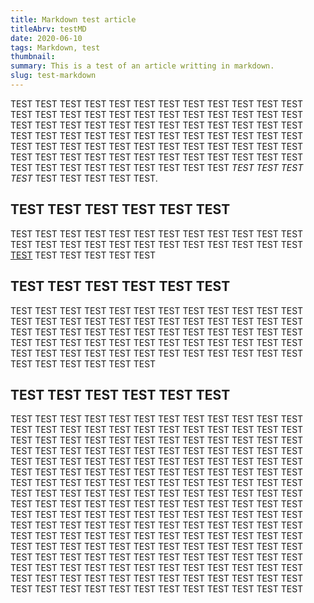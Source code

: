 ```yaml
---
title: Markdown test article
titleAbrv: testMD
date: 2020-06-10
tags: Markdown, test
thumbnail: 
summary: This is a test of an article writting in markdown.
slug: test-markdown
---
```


TEST TEST TEST TEST TEST TEST TEST TEST TEST TEST TEST TEST TEST TEST TEST TEST TEST TEST TEST TEST TEST TEST TEST TEST TEST TEST TEST TEST TEST TEST TEST TEST TEST TEST TEST TEST TEST TEST TEST TEST TEST TEST TEST TEST TEST TEST TEST TEST TEST TEST TEST TEST TEST TEST TEST TEST TEST TEST TEST TEST TEST TEST TEST TEST TEST TEST TEST TEST TEST TEST TEST TEST TEST TEST TEST TEST TEST TEST TEST TEST TEST _TEST TEST TEST TEST_ TEST TEST TEST TEST TEST.

## TEST TEST TEST TEST TEST TEST
TEST TEST TEST TEST TEST TEST 
TEST TEST TEST TEST TEST TEST TEST TEST TEST TEST TEST TEST
TEST TEST TEST TEST TEST TEST [TEST](../index.html) TEST TEST TEST TEST TEST

## TEST TEST TEST TEST TEST TEST
TEST TEST TEST TEST TEST TEST
TEST TEST TEST TEST TEST TEST TEST TEST TEST TEST TEST TEST TEST TEST TEST TEST TEST TEST TEST TEST TEST TEST TEST TEST TEST TEST TEST TEST TEST TEST TEST TEST TEST TEST TEST TEST TEST TEST TEST TEST TEST TEST TEST TEST TEST TEST TEST TEST TEST TEST TEST TEST TEST TEST TEST TEST TEST TEST TEST TEST 

## TEST TEST TEST TEST TEST TEST
TEST TEST TEST TEST TEST TEST TEST TEST TEST TEST TEST TEST TEST TEST TEST TEST TEST TEST TEST TEST TEST TEST TEST TEST TEST TEST TEST TEST TEST TEST TEST TEST TEST TEST TEST TEST TEST TEST TEST TEST TEST TEST TEST TEST TEST TEST TEST TEST TEST TEST TEST TEST TEST TEST TEST TEST TEST TEST TEST TEST TEST TEST TEST TEST TEST TEST TEST TEST TEST TEST TEST TEST TEST TEST TEST TEST TEST TEST TEST TEST TEST TEST TEST TEST TEST TEST TEST TEST TEST TEST TEST TEST TEST TEST TEST TEST TEST TEST TEST TEST TEST TEST TEST TEST TEST TEST TEST TEST TEST TEST TEST TEST TEST TEST TEST TEST TEST TEST TEST TEST TEST TEST TEST TEST TEST TEST TEST TEST TEST TEST TEST TEST TEST TEST TEST TEST TEST TEST TEST TEST TEST TEST TEST TEST TEST TEST TEST TEST TEST TEST TEST TEST TEST TEST TEST TEST TEST TEST TEST TEST TEST TEST TEST TEST TEST TEST TEST TEST TEST TEST TEST TEST TEST TEST TEST TEST TEST TEST TEST TEST TEST TEST TEST TEST TEST TEST TEST TEST TEST TEST TEST TEST TEST TEST TEST TEST TEST TEST TEST TEST TEST TEST TEST TEST